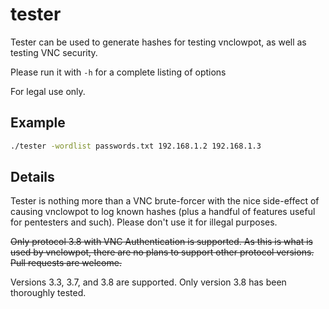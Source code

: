 tester
======
Tester can be used to generate hashes for testing vnclowpot, as well as testing
VNC security.

Please run it with `-h` for a complete listing of options

For legal use only.

Example
-------
```bash
./tester -wordlist passwords.txt 192.168.1.2 192.168.1.3
```

Details
-------
Tester is nothing more than a VNC brute-forcer with the nice side-effect of
causing vnclowpot to log known hashes (plus a handful of features useful for
pentesters and such).  Please don't use it for illegal purposes.

~~Only protocol 3.8 with VNC Authentication is supported.  As this is what is
used by vnclowpot, there are no plans to support other protocol versions.  Pull
requests are welcome.~~

Versions 3.3, 3.7, and 3.8 are supported.  Only version 3.8 has been thoroughly
tested.

